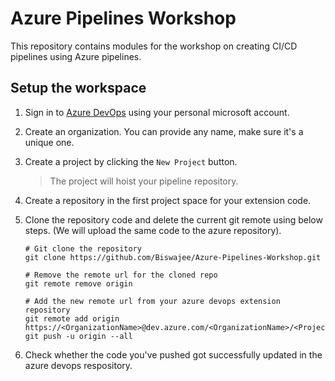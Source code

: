 # Azure Pipelines Workshop

This repository contains modules for the workshop on creating CI/CD pipelines using Azure pipelines.

## Setup the workspace

1. Sign in to [Azure DevOps](https://dev.azure.com/) using your personal microsoft account.

2. Create an organization. You can provide any name, make sure it's a unique one.

3. Create a project by clicking the `New Project` button.

    > The project will hoist your pipeline repository.

4. Create a repository in the first project space for your extension code.

5. Clone the repository code and delete the current git remote using below steps.
(We will upload the same code to the azure repository).

    ```shell
    # Git clone the repository
    git clone https://github.com/Biswajee/Azure-Pipelines-Workshop.git

    # Remove the remote url for the cloned repo
    git remote remove origin

    # Add the new remote url from your azure devops extension repository
    git remote add origin https://<OrganizationName>@dev.azure.com/<OrganizationName>/<ProjectName>/_git/<AzureRepositoryName>
    git push -u origin --all
    ```

6. Check whether the code you've pushed got successfully updated in the azure devops respository.

